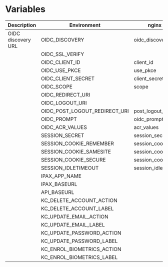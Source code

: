 # Variables

| Description        | Environment                   | nginx variable           | lua_resty_openidc variable         |
|--------------------|-------------------------------|--------------------------|------------------------------------|
| OIDC discovery URL | OIDC_DISCOVERY                | oidc_discovery           | oidc_opts.discovery                |
|                    | OIDC_SSL_VERIFY               |                          | oidc_opts.ssl_verify               |
|                    | OIDC_CLIENT_ID                | client_id                | oidc_opts.client_id                |
|                    | OIDC_USE_PKCE                 | use_pkce                 | oidc_opts.use_pkce                 |
|                    | OIDC_CLIENT_SECRET            | client_secret            | oidc_opts.client_secret            |
|                    | OIDC_SCOPE                    | scope                    | oidc_opts.scope                    |
|                    | OIDC_REDIRECT_URI             |                          | oidc_opts.redirect_uri             |
|                    | OIDC_LOGOUT_URI               |                          | oidc_opts.logout_path              |
|                    | OIDC_POST_LOGOUT_REDIRECT_URI | post_logout_redirect_uri | oidc_opts.post_logout_redirect_uri |
|                    | OIDC_PROMPT                   | oidc_prompt              | oidc_opts.prompt                   |
|                    | OIDC_ACR_VALUES               | acr_values               | oidc_opts.authorization_params     |
|                    | SESSION_SECRET                | session_secret           | session_opts.secret                |
|                    | SESSION_COOKIE_REMEMBER       | session_cookie_remember  | session_opts.remember              |
|                    | SESSION_COOKIE_SAMESITE       | session_cookie_samesite  | session_opts.cookie_samesite       |
|                    | SESSION_COOKIE_SECURE         | session_cookie_secure    | session_opts.cookie_secure         |
|                    | SESSION_IDLETIMEOUT           | session_idle_timeout     | session_opts.idling_timeout        |
|                    | IPAX_APP_NAME                 |                          |                                    |
|                    | IPAX_BASEURL                  |                          |                                    |
|                    | API_BASEURL                   |                          |                                    |
|                    | KC_DELETE_ACCOUNT_ACTION      |                          |                                    |
|                    | KC_DELETE_ACCOUNT_LABEL       |                          |                                    |
|                    | KC_UPDATE_EMAIL_ACTION        |                          |                                    |
|                    | KC_UPDATE_EMAIL_LABEL         |                          |                                    |
|                    | KC_UPDATE_PASSWORD_ACTION     |                          |                                    |
|                    | KC_UPDATE_PASSWORD_LABEL      |                          |                                    |
|                    | KC_ENROL_BIOMETRICS_ACTION    |                          |                                    |
|                    | KC_ENROL_BIOMETRICS_LABEL     |                          |                                    |
